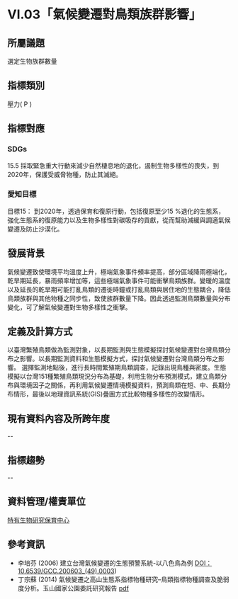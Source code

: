 # VI.03「氣候變遷對鳥類族群影響」

<script type="text/javascript" src="http://cdn.mathjax.org/mathjax/latest/MathJax.js?config=TeX-AMS-MML_HTMLorMML"></script>

## 所屬議題
選定生物族群數量
## 指標類別
壓力( P )
## 指標對應
### SDGs
15.5 採取緊急重大行動來減少自然棲息地的退化，遏制生物多樣性的喪失，到2020年，保護受威脅物種，防止其滅絕。
### 愛知目標
目標15： 到2020年，透過保育和復原行動，包括復原至少15 %退化的生態系，強化生態系的復原能力以及生物多樣性對碳吸存的貢獻，從而幫助減緩與調適氣候變遷及防止沙漠化。
## 發展背景
氣候變遷致使環境平均溫度上升，極端氣象事件頻率提高，部分區域降雨極端化，乾旱期延長，暴雨頻率增加等，這些極端氣象事件可能衝擊鳥類族群。變暖的溫度以及延長的乾旱期可能打亂鳥類的遷徙時鐘或打亂鳥類與居住地的生態耦合，降低鳥類族群與其他物種之同步性，致使族群數量下降。因此透過監測鳥類數量與分布變化，可了解氣候變遷對生物多樣性之衝擊。
## 定義及計算方式
以臺灣繁殖鳥類做為監測對象，以長期監測與生態模擬探討氣候變遷對台灣鳥類分布之影響。以長期監測資料和生態模擬方式，探討氣候變遷對台灣鳥類分布之影響。 選擇監測地點後，進行長時間繁殖期鳥類調查，記錄出現鳥種與密度。生態模擬以台灣151種繁殖鳥類現況分布為基礎，利用生物分布預測模式，建立鳥類分布與環境因子之關係，再利用氣候變遷情境模擬資料，預測鳥類在短、中、長期分布情形，最後以地理資訊系統(GIS)疊圖方式比較物種多樣性的改變情形。
## 現有資料內容及所跨年度
--
## 指標趨勢
--
## 資料管理/權責單位
[特有生物研究保育中心](https://www.tesri.gov.tw)
## 參考資訊
* 李培芬 (2006) 建立台灣氣候變遷的生態預警系統-以八色鳥為例 [DOI： 10.6539/GCC.200603_(49).0003](http://dx.doi.org/10.6539%2fGCC.200603_(49).0003))
* 丁宗蘇 (2014) 氣候變遷之高山生態系指標物種研究–鳥類指標物種調查及脆弱度分析。玉山國家公園委託研究報告 [pdf](https://www.ysnp.gov.tw/upload/documents/20150122_105012.89825.pdf)
